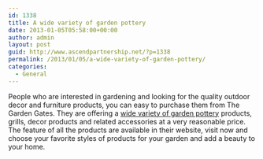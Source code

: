 ```yaml
---
id: 1338
title: A wide variety of garden pottery
date: 2013-01-05T05:58:00+00:00
author: admin
layout: post
guid: http://www.ascendpartnership.net/?p=1338
permalink: /2013/01/05/a-wide-variety-of-garden-pottery/
categories:
  - General
---
```

People who are interested in gardening and looking for the quality outdoor decor and furniture products, you can easy to purchase them from The Garden Gates. They are offering a [wide variety of garden pottery](http://www.thegardengates.com/Guy-Wolff-Pottery-Garden-Pots-c456.aspx) products, grills, decor products and related accessories at a very reasonable price. The feature of all the products are available in their website, visit now and choose your favorite styles of products for your garden and add a beauty to your home.